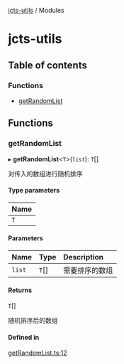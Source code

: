 [jcts-utils](README.md) / Modules

# jcts-utils

## Table of contents

### Functions

- [getRandomList](modules.md#getrandomlist)

## Functions

### getRandomList

▸ **getRandomList**\<`T`\>(`list`): `T`[]

对传入的数组进行随机排序

#### Type parameters

| Name |
| :------ |
| `T` |

#### Parameters

| Name | Type | Description |
| :------ | :------ | :------ |
| `list` | `T`[] | 需要排序的数组 |

#### Returns

`T`[]

随机排序后的数组

#### Defined in

[getRandomList.ts:12](https://github.com/Arrrrray/junchao-utils/blob/5ce544f/src/getRandomList.ts#L12)
